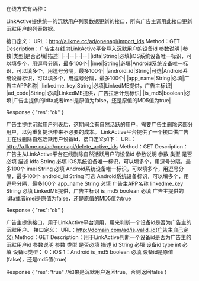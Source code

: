 在线方式有两种：

LinkActive提供统一的沉默用户列表数据更新的接口，所有广告主调用此接口更新沉默用户的列表数据。

接口定义：
URL：http://a.lkme.cc/ad/openapi/import_ids
Method：GET
Description：广告主在线向LinkActive平台导入沉默用户的设备id
参数说明
|参数|类型|是否必填|描述|
|--|--|--|--|
|idfa|String|必填|iOS系统设备唯一标识，可以填多个，用逗号分隔，最多100个|
|imei|String|必填|Android系统设备唯一标识，可以填多个，用逗号分隔，最多100个|
|android_id|String|可选|Android系统设备标识，可以填多个，用逗号分隔，最多100个|
|app_name|String|必填|广告主APP名称|
|linkedme_key|String|必填|LinkedME提供，广告主标识|
|ad_code|String|必填|LinkedME提供，广告拉活计划标识|
|is_md5|boolean|必填|广告主提供的idfa或者imei是原值为false，还是原值的MD5值为true|

Response
{
"res":"ok" 
}

广告主提供沉默用户列表后，这期间会有自然活跃的用户，需要广告主删除这部分用户，以免重复提活带来不必要的成本。
      LinkActive平台提供了一个接口供广告主在线删除自然活跃用户设备id，接口定义如下：
URL：http://a.lkme.cc/ad/openapi/delete_active_ids
Method：GET
Description：广告主从LinkActive平台在线删除自然活跃用户的设备id
参数说明
参数
类型
是否必填
描述
idfa
String
必填
iOS系统设备唯一标识，可以填多个，用逗号分隔，最多100个
imei
String
必填
Android系统设备唯一标识，可以填多个，用逗号分隔，最多100个
android_id
String
可选
Android系统设备标识，可以填多个，用逗号分隔，最多100个
app_name
String
必填
广告主APP名称
linkedme_key
String
必填
LinkedME提供，广告主标识
is_md5
boolean
必填
广告主提供的idfa或者imei是原值为false，还是原值的MD5值为true

Response
{
"res":"ok" 
}

广告主提供接口，用于LinkActive平台调用，用来判断一个设备id是否为广告主的沉默用户。
接口定义：
URL：http://domain.com/ad/is_valid_id(广告主自己定义)
Method：GET
Description：用于LinkActive判断一个设备id是否为广告主的沉默用户id
参数说明
参数
类型
是否必填
描述
id
String
必填
设备id
type
int
必填
设备id类型：
0：iOS
1：Android
is_md5
boolean
必填
设备id是原值(false)，还是md5值(true)

Response
{
"res":"true" 	//如果是沉默用户返回true，否则返回false
}

